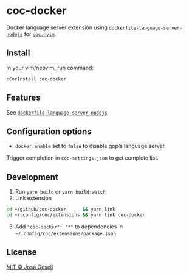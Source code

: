 # coc-docker

Docker language server extension using [`dockerfile-language-server-nodejs`](https://github.com/rcjsuen/dockerfile-language-server-nodejs)
for [`coc.nvim`](https://github.com/neoclide/coc.nvim).

## Install

In your vim/neovim, run command:

    :CocInstall coc-docker

## Features

See [`dockerfile-language-server-nodejs`](https://github.com/rcjsuen/dockerfile-language-server-nodejs)

## Configuration options

- `docker.enable` set to `false` to disable gopls language server.

Trigger completion in `coc-settings.json` to get complete list.

## Development

1. Run `yarn build` or `yarn build:watch`
2. Link extension

```sh
cd ~/github/coc-docker      && yarn link
cd ~/.config/coc/extensions && yarn link coc-docker
```

3. Add `"coc-docker": "*"` to dependencies in `~/.config/coc/extensions/package.json`

## License

[MIT © Josa Gesell](LICENSE)
